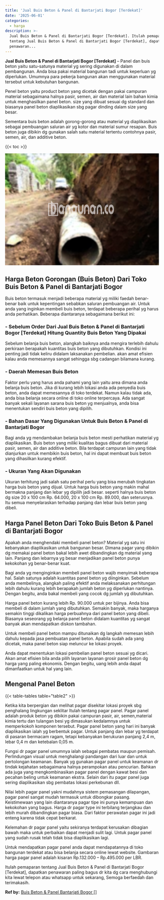 ```yaml
---
title: 'Jual Buis Beton & Panel di Bantarjati Bogor [Terdekat]'
date: '2025-06-01'
categories:
  - harga
description: >-
  Jual Buis Beton & Panel di Bantarjati Bogor [Terdekat]. Itulah pemaparan
  tentang Jual Buis Beton & Panel di Bantarjati Bogor [Terdekat], dapatkan
  penawaran...
---
```


**Jual Buis Beton & Panel di Bantarjati Bogor \[Terdekat\]** – Panel dan buis beton yaitu satu-satunya material yg sering digunakan di dalam pembangunan. Anda bisa pakai material bangunan tadi untuk keperluan yg diperlukan. Umumnya para pekerja bangunan akan menggunakan material tersebut untuk kebutuhan bangunan.

Penel beton yaitu product beton yang dicetak dengan pakai campuran material sebagaimana halnya pasir, semen, air dan material lain bahan kimia untuk menghasilkan panel beton. size yang dibuat sesuai dg standard dan biasanya panel beton diaplikasikan sbg pagar dinding dalam size yang besar.

Sementara buis beton adalah gorong-gorong atau material yg diaplikasikan sebagai pembuangan saluran air yg kotor dan material sumur resapan. Buis beton juga dibikin dg gunakan salah satu material tertentu contohnya pasir, semen, air, dan additive beton.

{{< toc >}}

![Jual Buis Beton & Panel di Bantarjati Bogor [Terdekat]](/images/jual-panel-buis-beton-murah-14.png)

## Harga Beton Gorongan (Buis Beton) Dari Toko Buis Beton & Panel di Bantarjati Bogor

Buis beton termasuk menjadi beberapa material yg miliki faedah benar-benar baik untuk kepentingan sebabkan saluran pembuangan air. Untuk anda yang inginkan membeli buis beton, terdapat beberapa perihal yg harus anda perhatikan. Beberapa diantaranya sebagaimana berikut ini:

### \- Sebelum Order Dari Jual Buis Beton & Panel di Bantarjati Bogor \[Terdekat\] Hitung Quantity Buis Beton Yang Dipakai

Sebelum belanja buis beton, alangkah baiknya anda mengira terlebih dahulu perkiraan berapakah kuantitas buis beton yang dibutuhkan. Kondisi ini penting jadi tidak keliru didalam laksanakan pembelian. akan amat efisien kalau anda memesannya sangat sehingga sbg cadangan bilamana kurang.

### \- Daerah Memesan Buis Beton

Faktor perlu yang harus anda pahami yang lain yaitu area dimana anda belanja buis beton. Jika di kurang lebih lokasi anda ada penyedia buis beton, anda dapat memesannya di toko terdekat. Namun kalau tidak ada, anda bisa belanja secara online di toko online terpercaya. Ada sangat banyak sekali layanan sarana buis beton yg menjualnya, anda bisa menentukan sendiri buis beton yang dipilih.

### \- Bahan Dasar Yang Digunakan Untuk Buis Beton & Panel di Bantarjati Bogor

Bagi anda yg mendambakan belanja buis beton mesti perhatikan material yg diaplikasikan. Buis beton yang miliki kualitas bagus dibuat dari material pasir, semen, air dan additive beton. Bila terdapat campuran lain yang tidak dianjurkan untuk membikin buis beton, hal ini dapat membuat buis beton yang dihasilkan kurang efektif.

### \- Ukuran Yang Akan Digunakan

Ukuran terhitung jadi salah satu perihal perlu yang bisa merubah tingkatan harga buis beton yang dijual. Untuk harga buis beton yang makin mahal bermakna panjang dan lebar yg dipilih jadi besar. seperti halnya buis beton dg size 20 x 100 cm Rp. 64.000, 20 x 100 cm Rp. 89.000, dan seterusnya. Itu semua menyelaraskan terhadap panjang dan lebar buis beton yang dibeli.

## Harga Panel Beton Dari Toko Buis Beton & Panel di Bantarjati Bogor

Apakah anda menghendaki membeli panel beton? Material yg satu ini kebanyakan diaplikasikan untuk bangunan besar. Dimana pagar yang dibikin dg memakai panel beton bakal lebih awet dibandingkan dg material yang lain. Panjang dan lebarnya yg besar menjadikan panel beton punya kekokohan yg benar-benar kuat.

Bagi anda yg menginginkan membeli panel beton wajib menyimak beberapa hal. Salah satunya adalah kuantitas panel beton yg diinginkan. Sebelum anda membelinya, alangkah paling efektif anda melaksanakan perhitungan lebih dahulu kurang lebih berapakah jumlah beton yg diperlukan nantinya. Dengan begitu, anda bakal membeli yang cocok dg jumlah yg dibutuhkan.

Harga panel beton kurang lebih Rp. 90.000 untuk per bijinya. Anda bisa membeli di dalam jumlah yang dibutuhkan. Semakin banyak, maka harganya semakin tinggi dikalikan harga perbuahnya dari panel beton yang dibeli. Biasanya seseorang yg belanja panel beton didalam kuantitas yg sangat banyak akan mendapatkan diskon tambahan.

Untuk membeli panel beton mampu ditunaikan dg langkah memesan lebih dahulu kepada jasa pembuatan panel beton. Apabila sudah ada yang dicetak, maka panel beton siap meluncur ke lokasi proyek.

Anda dapat menentukan lokasi pembelian panel beton sesuai yg dicari. Akan amat efisien bila anda pilih layanan layanan grosir panel beton dg harga yang paling ekonomis. Dengan begitu, uang lebih anda dapat dimanfaatkan untuk hal yang lain.

## Mengenal Panel Beton

{{< table-tables table="table2" >}}

Ketika kita berpergian dan melihat pagar disekitar lokasi proyek sbg penghalang lingkungan seklitar Itulah tentang pagar panel. Pagar panel adalah produk beton yg dibikin pakai campuran pasir, air, semen,material kimia tertu dan tulangan besi yg dimasukan kedalamnya untuk memperkokoh komponen tersebut. Pagar panel beton yang hari ini banyak diaplikasikan ialah yg berbentuk pagar. Untuk panjang dan lebar yg terdapat di pasaran bermacam ragam, tetapi kebanyakan berukuran panjang 2,4 m, lebar 0,4 m dan ketebalan 0,05 m.

Fungsi dr pagar panel umumnya ialah sebagai pembatas maupun pemisah. Perlindungan visual untuk menghalangi pandangan dari luar dan untuk pertolongan keamanan. Banyak yg gunakan pagar panel untuk keamanan dr tindak kejahatan sebagaimana halnya perampokan atau pencurian. Bahkan ada juga yang mengkombinasikan pagar panel dengan kawat besi dan pecahan beling untuk keamanan ekstra. Selain dari itu pagar panel juga sering diaplikasikan sbg pembatas lokasi perkebunan dll.

Nilai lebih pagar panel yakni mudahnya sistem pemasangan dilapangan, pagar panel sangat mudah termasuk untuk dibongkar pasang. Keistimewaan yang lain diantaranya pagar tipe ini punya kemampuan dan kekokohan yang bagus. Harga dr pagar type ini terbilang terjangkau dan lebih murah dibandingkan pagar biasa. Dari faktor perawatan pagar ini jadi enteng karena tidak cepat berkarat.

Kelemahan dr pagar panel yaitu sekiranya terdapat kerusakan dibagian bawah maka untuk perbaikan dapat menjadi sulit lagi. Untuk pagar panel yang sudah rusak telah tidak bisa diaplikasikan lagi.

Untuk mendapatkan pagar panel anda dapat mendapatannya di toko bangunan terdekat atau bisa belanja secara online lewat website. Gambaran harga pagar panel adalah kisaran Rp.132.000 – Rp.495.000 per LBR.

Itulah pemaparan tentang Jual Buis Beton & Panel di Bantarjati Bogor \[Terdekat\], dapatkan penawaran paling bagus dr kita dg cara menghubungi kita lewat telepon atau whatsapp untuk sekarang, Semoga berfaedah dan terimakasih.

**Ref by:** [Buis Beton & Panel Bantarjati Bogor []](https://id.wikipedia.org/wiki/Buis)
